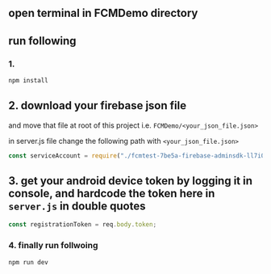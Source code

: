 ## open terminal in FCMDemo directory

## run following

### 1.

```bash
npm install
```

## 2. download your firebase json file

and move that file at root of this project i.e. `FCMDemo/<your_json_file.json>`

in server.js file change the following path with `<your_json_file.json>`

```js
const serviceAccount = require("./fcmtest-7be5a-firebase-adminsdk-ll7i0-4214f79128.json");
```

## 3. get your android device token by logging it in console, and hardcode the token here in `server.js` in double quotes

```js
const registrationToken = req.body.token;
```

### 4. finally run follwoing

```bash
npm run dev
```
